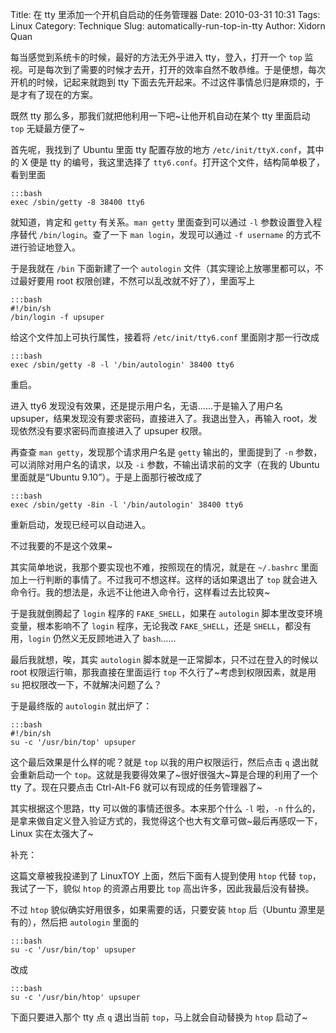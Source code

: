 Title: 在 tty 里添加一个开机自启动的任务管理器
Date: 2010-03-31 10:31
Tags: Linux
Category: Technique
Slug: automatically-run-top-in-tty
Author: Xidorn Quan

每当感觉到系统卡的时候，最好的方法无外乎进入 tty，登入，打开一个 `top` 监视。可是每次到了需要的时候才去开，打开的效率自然不敢恭维。于是便想，每次开机的时候，记起来就跑到 tty 下面去先开起来。不过这件事情总归是麻烦的，于是才有了现在的方案。

既然 tty 那么多，那我们就把他利用一下吧~让他开机自动在某个 tty 里面启动 `top` 无疑最方便了~

首先呢，我找到了 Ubuntu 里面 tty 配置存放的地方 `/etc/init/ttyX.conf`，其中的 X 便是 tty 的编号，我这里选择了 `tty6.conf`。打开这个文件，结构简单极了，看到里面

    :::bash
    exec /sbin/getty -8 38400 tty6

就知道，肯定和 `getty` 有关系。`man getty` 里面查到可以通过 `-l` 参数设置登入程序替代 `/bin/login`。查了一下 `man login`，发现可以通过 `-f username` 的方式不进行验证地登入。

于是我就在 `/bin` 下面新建了一个 `autologin` 文件（其实理论上放哪里都可以，不过最好要用 root 权限创建，不然可以乱改就不好了），里面写上

    :::bash
    #!/bin/sh
    /bin/login -f upsuper

给这个文件加上可执行属性，接着将 `/etc/init/tty6.conf` 里面刚才那一行改成

    :::bash
    exec /sbin/getty -8 -l '/bin/autologin' 38400 tty6

重启。

进入 tty6 发现没有效果，还是提示用户名，无语……于是输入了用户名 upsuper，结果发现没有要求密码，直接进入了。我退出登入，再输入 root，发现依然没有要求密码而直接进入了 upsuper 权限。

再查查 `man getty`，发现那个请求用户名是 `getty` 输出的，里面提到了 `-n` 参数，可以消除对用户名的请求，以及 `-i` 参数，不输出请求前的文字（在我的 Ubuntu 里面就是“Ubuntu 9.10”）。于是上面那行被改成了

    :::bash
    exec /sbin/getty -8in -l '/bin/autologin' 38400 tty6

重新启动，发现已经可以自动进入。

不过我要的不是这个效果~

其实简单地说，我那个要实现也不难，按照现在的情况，就是在 `~/.bashrc` 里面加上一行判断的事情了。不过我可不想这样。这样的话如果退出了 `top` 就会进入命令行。我的想法是，永远不让他进入命令行，这样看过去比较爽~

于是我就倒腾起了 `login` 程序的 `FAKE_SHELL`，如果在 `autologin` 脚本里改变环境变量，根本影响不了 `login` 程序，无论我改 `FAKE_SHELL`，还是 `SHELL`，都没有用，`login` 仍然义无反顾地进入了 `bash`……

最后我就想，唉，其实 `autologin` 脚本就是一正常脚本，只不过在登入的时候以 root 权限运行嘛，那我直接在里面运行 `top` 不久行了~考虑到权限因素，就是用 `su` 把权限改一下，不就解决问题了么？

于是最终版的 `autologin` 就出炉了：

    :::bash
    #!/bin/sh
    su -c '/usr/bin/top' upsuper

这个最后效果是什么样的呢？就是 `top` 以我的用户权限运行，然后点击 `q` 退出就会重新启动一个 `top`。这就是我要得效果了~很好很强大~算是合理的利用了一个 tty 了。现在只要点击 Ctrl-Alt-F6 就可以有现成的任务管理器了~

其实根据这个思路，tty 可以做的事情还很多。本来那个什么 `-l` 啦，`-n` 什么的，是拿来做自定义登入验证方式的，我觉得这个也大有文章可做~最后再感叹一下，Linux 实在太强大了~

补充：

这篇文章被我投递到了 LinuxTOY 上面，然后下面有人提到使用 `htop` 代替 `top`，我试了一下，貌似 `htop` 的资源占用要比 `top` 高出许多，因此我最后没有替换。

不过 `htop` 貌似确实好用很多，如果需要的话，只要安装 `htop` 后（Ubuntu 源里是有的），然后把 `autologin` 里面的

    :::bash
    su -c '/usr/bin/top' upsuper

改成

    :::bash
    su -c '/usr/bin/htop' upsuper

下面只要进入那个 tty 点 `q` 退出当前 `top`，马上就会自动替换为 `htop` 启动了~
